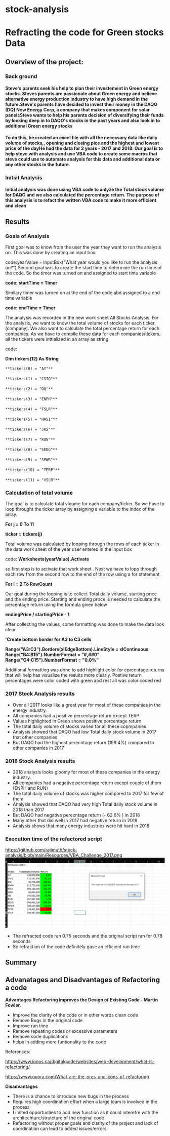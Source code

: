 # stock-analysis
# Refracting the code for Green stocks Data
## Overview of the project:
### Back ground
#### Steve's parents seek  his help to plan their investement in Green energy stocks. Steves parents are passionate about Green energy and believe alternative energy production industry to have high demand in the future.Steve's parents have decided to invest their money in the DAQO (DQ) New Energy Corp, a company that makes component for solar panelsSteve wants to help his parents decision of diversifying their funds by looking deep in to  DAQO's stocks in the past years and also look in to additional Green energy stocks 
#### To do this, he created an excel file with all the necessary data like daily volume of stocks,, opening and closing pice and the highest and lowest price of the dayHe had the data for 2 years - 2017 and 2018. Our goal is to help steve with analysis and use VBA code to  create some macros that steve could use to automate analysis for this data and additional data or any other stocks in the future.


### Initial Analysis
#### Initial analysis was done  using VBA code to anlyze the Total stock volume for DAQO and we also calculated the percentage return. The purpose of this analysis is to refact the written VBA code to make it more efficient and clean


## Results

### Goals of Analysis
First goal was to know from the user the year they want to run the analysis on.
This was done by creating an input box. 

code:yearValue = InputBox("What year would you like to run the analysis on?")
Second goal was to create the start time to determine the run time of the code. So the timer was turned on and assigned to start time variable

**code: startTime = Timer**

Similary timer was turned on at the end of the code abd assigned to a end time variable

**code: endTime = Timer**

The analysis was recorded in the new work sheet All Stocks Analysis. For the analysis, we want to know the total volume of stocks for each ticker (company). We also want to calculate the total percentage return for each companies. As we have to compile these data for each companies/tickers, all the tickers were inttialized in an array as string 

code:

**Dim tickers(12) As String**
    
    **tickers(0) = "AY"**

    **tickers(1) = "CSIQ"**

    **tickers(2) = "DQ"**

    **tickers(3) = "ENPH"**

    **tickers(4) = "FSLR"**

    **tickers(5) = "HASI"**

    **tickers(6) = "JKS"**

    **tickers(7) = "RUN"**

    **tickers(8) = "SEDG"**

    **tickers(9) = "SPWR"**

    **tickers(10) = "TERP"**

    **tickers(11) = "VSLR"**

### Calculation of total volume
The goal is to calculate total vloume for each company/ticker. So we have to loop throught the ticker array by assigning a  variable to the index of the array.

**For j = 0 To 11**

**ticker = tickers(j)**

Total volume was calculated by looping through the rows of each ticker in the data work sheet of the year user entered in the input box

code:
 **Worksheets(yearValue).Activate**

so first step is to activate that work sheet . Next we have to lopp through each row from the second row to the end of the row using a for statement 

**For i = 2 To RowCount**

Our goal during the looping is to collect Total daily volume, starting price and the ending price. Starting and ending proce is needed to calculate the percentage return using the formula given below

**endingPrice / startingPrice - 1**

After collecting the values, some formatting was done to make the data look clear

**'Create bottom border for  A3 to C3 cells**

**Range("A3:C3").Borders(xlEdgeBottom).LineStyle = xlContinuous**    
**Range("B4:B15").NumberFormat = "#,##0"**    
**Range("C4:C15").NumberFormat = "0.0%"**

Additional formatting was done to add highlight color for eprcentage returns that will help has visualize the results more clearly. Postive return percentages were color coded with green abd rest all was color coded red


### 2017 Stock Analysis results
- Over all 2017 looks like a great year for most of these companies in the energy industry.
- All companies had a positive percentage return except TERP
- Values highlighted in Green shows positive percentage return
- The total daily volume of stocks varied for all these copmpanies
- Analysis showed that DAQO had low Total daily stock volume  in 2017 that other companies
- But DAQO had the highest perecntage return (199.4%) compared to other companies in 2017

### 2018 Stock Analysis results
- 2018 analysis looks gloomy for most of these companies in the energy industry.
- All companies had a negative percentage return except couple of them (ENPH and RUN)
- The total daily volume of stocks was higher compared to 2017 for few of them
- Analysis showed that DAQO had very high Total daily stock volume  in 2018 than 2017
- But DAQO had negative  perecntage return (- 62.6% )  in 2018
- Many other that did well in 2017 had negative return in 2018
- Analysis shows that many energy industries were hit hard in 2018

###  Execution time of the refactored script

https://github.com/rajimuth/stock-analysis/blob/main/Resources/VBA_Challenge_2017.png
![VBA_Challenge_2017.png](https://github.com/rajimuth/stock-analysis/blob/main/Resources/VBA_Challenge_2017.png)


- The refracted code ran 0.75 seconds and the original script ran for 0.78 seconds
- So refraction of the code definitely gave an efficient run time

## Summary
## Advanatages and Disadvantages of Refactoring a code
**Advantages**
**Refactoring improves the Design of Existing Code - Martin Fowler.** 
- Improve the clarity of the code or in other words clean code
- Remove Bugs in the original code
- Improve run time
- Remove repeating codes or excessive parameters
- Remove code duplications
- helps in adding more funtionality to the code

References:

https://www.ionos.ca/digitalguide/websites/web-development/what-is-refactoring/

https://www.quora.com/What-are-the-pros-and-cons-of-refactoring

**Disadvantages**
- There is a chance to introduce new bugs in the process
- Requires high coordination effort when a large team is involved in the process
- Limited opportunties to add new function as it could interefre with the architechture/strutcture of the original code
- Refactoring without proper goals and clarity of the project and lack of coordination can lead to added issues/errors
